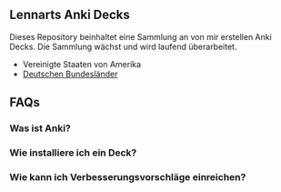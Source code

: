 ## Lennarts Anki Decks

Dieses Repository beinhaltet eine Sammlung an von mir erstellen Anki Decks. Die Sammlung wächst und wird laufend überarbeitet.

- Vereinigte Staaten von Amerika
- [Deutschen Bundesländer](https://github.com/loelschlaeger/ankidecks/tree/master/Bundesl%C3%A4nder)

## FAQs

### Was ist Anki?

### Wie installiere ich ein Deck?

### Wie kann ich Verbesserungsvorschläge einreichen?
